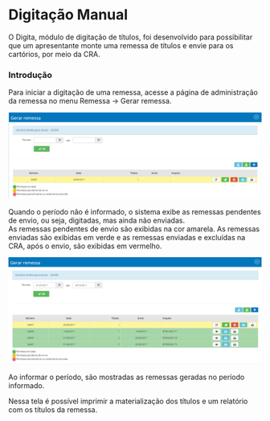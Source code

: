 # Digitação Manual

O Digita, módulo de digitação de títulos, foi desenvolvido para possibilitar que um apresentante monte uma remessa de títulos e envie para os cartórios, por meio da CRA.

### Introdução

Para iniciar a digitação de uma remessa, acesse a página de administração da remessa no menu Remessa -> Gerar remessa.

![](<../../../../.gitbook/assets/image (9).png>)

Quando o período não é informado, o sistema exibe as remessas pendentes de envio, ou seja, digitadas, mas ainda não enviadas.\
As remessas pendentes de envio são exibidas na cor amarela. As remessas enviadas são exibidas em verde e as remessas enviadas e excluídas na CRA, após o envio, são exibidas em vermelho.

![](<../../../../.gitbook/assets/image (22).png>)

Ao informar o período, são mostradas as remessas geradas no período informado.

Nessa tela é possível imprimir a materialização dos títulos e um relatório com os títulos da remessa.
